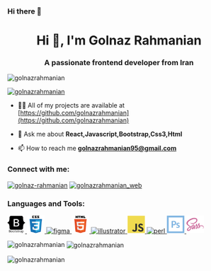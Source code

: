 ### Hi there 👋
<h1 align="center">Hi 👋, I'm Golnaz Rahmanian</h1>
<h3 align="center">A passionate frontend developer from Iran</h3>

<p align="left"> <img src="https://komarev.com/ghpvc/?username=golnazrahmanian&label=Profile%20views&color=0e75b6&style=flat" alt="golnazrahmanian" /> </p>

<p align="left"> <a href="https://github.com/ryo-ma/github-profile-trophy"><img src="https://github-profile-trophy.vercel.app/?username=golnazrahmanian" alt="golnazrahmanian" /></a> </p>

- 👨‍💻 All of my projects are available at [https://github.com/golnazrahmanian](https://github.com/golnazrahmanian)

- 💬 Ask me about **React,Javascript,Bootstrap,Css3,Html**

- 📫 How to reach me **golnazrahmanian95@gmail.com**

<h3 align="left">Connect with me:</h3>
<p align="left">
<a href="https://linkedin.com/in/golnaz-rahmanian" target="blank"><img align="center" src="https://raw.githubusercontent.com/rahuldkjain/github-profile-readme-generator/master/src/images/icons/Social/linked-in-alt.svg" alt="golnaz-rahmanian" height="30" width="40" /></a>
<a href="https://instagram.com/golnazrahmanian_web" target="blank"><img align="center" src="https://raw.githubusercontent.com/rahuldkjain/github-profile-readme-generator/master/src/images/icons/Social/instagram.svg" alt="golnazrahmanian_web" height="30" width="40" /></a>
</p>

<h3 align="left">Languages and Tools:</h3>
<p align="left"> <a href="https://getbootstrap.com" target="_blank" rel="noreferrer"> <img src="https://raw.githubusercontent.com/devicons/devicon/master/icons/bootstrap/bootstrap-plain-wordmark.svg" alt="bootstrap" width="40" height="40"/> </a> <a href="https://www.w3schools.com/css/" target="_blank" rel="noreferrer"> <img src="https://raw.githubusercontent.com/devicons/devicon/master/icons/css3/css3-original-wordmark.svg" alt="css3" width="40" height="40"/> </a> <a href="https://www.figma.com/" target="_blank" rel="noreferrer"> <img src="https://www.vectorlogo.zone/logos/figma/figma-icon.svg" alt="figma" width="40" height="40"/> </a> <a href="https://www.w3.org/html/" target="_blank" rel="noreferrer"> <img src="https://raw.githubusercontent.com/devicons/devicon/master/icons/html5/html5-original-wordmark.svg" alt="html5" width="40" height="40"/> </a> <a href="https://www.adobe.com/in/products/illustrator.html" target="_blank" rel="noreferrer"> <img src="https://www.vectorlogo.zone/logos/adobe_illustrator/adobe_illustrator-icon.svg" alt="illustrator" width="40" height="40"/> </a> <a href="https://developer.mozilla.org/en-US/docs/Web/JavaScript" target="_blank" rel="noreferrer"> <img src="https://raw.githubusercontent.com/devicons/devicon/master/icons/javascript/javascript-original.svg" alt="javascript" width="40" height="40"/> </a> <a href="https://www.perl.org/" target="_blank" rel="noreferrer"> <img src="https://api.iconify.design/logos-perl.svg" alt="perl" width="40" height="40"/> </a> <a href="https://www.photoshop.com/en" target="_blank" rel="noreferrer"> <img src="https://raw.githubusercontent.com/devicons/devicon/master/icons/photoshop/photoshop-line.svg" alt="photoshop" width="40" height="40"/> </a> <a href="https://sass-lang.com" target="_blank" rel="noreferrer"> <img src="https://raw.githubusercontent.com/devicons/devicon/master/icons/sass/sass-original.svg" alt="sass" width="40" height="40"/> </a> </p>

<p><img align="left" src="https://github-readme-stats.vercel.app/api/top-langs?username=golnazrahmanian&show_icons=true&locale=en&layout=compact" alt="golnazrahmanian" /></p>

<p>&nbsp;<img align="center" src="https://github-readme-stats.vercel.app/api?username=golnazrahmanian&show_icons=true&locale=en" alt="golnazrahmanian" /></p>

<p><img align="center" src="https://github-readme-streak-stats.herokuapp.com/?user=golnazrahmanian&" alt="golnazrahmanian" /></p>




